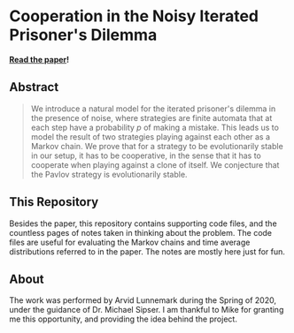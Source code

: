 # Cooperation in the Noisy Iterated Prisoner's Dilemma

**[Read the paper](paper/paper.pdf)!**

## Abstract

> We introduce a natural model for the iterated prisoner's dilemma in the presence of noise, where strategies are finite automata that at each step have a probability $p$ of making a mistake. This leads us to model the result of two strategies playing against each other as a Markov chain. We prove that for a strategy to be evolutionarily stable in our setup, it has to be cooperative, in the sense that it has to cooperate when playing against a clone of itself. We conjecture that the Pavlov strategy is evolutionarily stable.

## This Repository

Besides the paper, this repository contains supporting code files, and the countless pages of notes taken in thinking about the problem. The code files are useful for evaluating the Markov chains and time average distributions referred to in the paper. The notes are mostly here just for fun.

## About

The work was performed by Arvid Lunnemark during the Spring of 2020, under the guidance of Dr. Michael Sipser. I am thankful to Mike for granting me this opportunity, and providing the idea behind the project.
